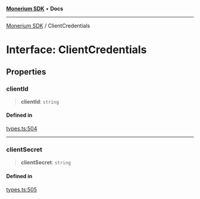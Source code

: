 [**Monerium SDK**](../README.md) • **Docs**

---

[Monerium SDK](../README.md) / ClientCredentials

# Interface: ClientCredentials

## Properties

### clientId

> **clientId**: `string`

#### Defined in

[types.ts:504](https://github.com/monerium/js-monorepo/blob/6fd0ad80ad4e8d991580cbeedf4372ce7e758e51/packages/sdk/src/types.ts#L504)

---

### clientSecret

> **clientSecret**: `string`

#### Defined in

[types.ts:505](https://github.com/monerium/js-monorepo/blob/6fd0ad80ad4e8d991580cbeedf4372ce7e758e51/packages/sdk/src/types.ts#L505)

